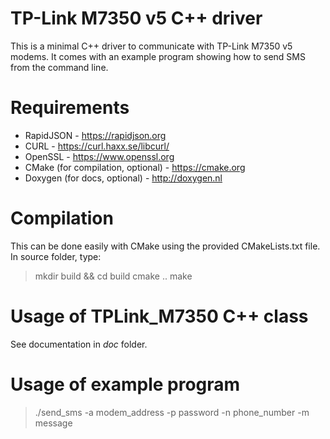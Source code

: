 # TP-Link M7350 v5 C++ driver
This is a minimal C++ driver to communicate with TP-Link M7350 v5 modems. It comes with an example program showing how to send SMS from the command line.

# Requirements
- RapidJSON - https://rapidjson.org
- CURL - https://curl.haxx.se/libcurl/
- OpenSSL - https://www.openssl.org
- CMake (for compilation, optional) - https://cmake.org
- Doxygen (for docs, optional) - http://doxygen.nl

# Compilation
This can be done easily with CMake using the provided CMakeLists.txt file.
In source folder, type:
> mkdir build && cd build
> cmake ..
> make

# Usage of TPLink_M7350 C++ class
See documentation in *doc* folder.

# Usage of example program
> ./send_sms -a modem_address -p password -n phone_number -m message
